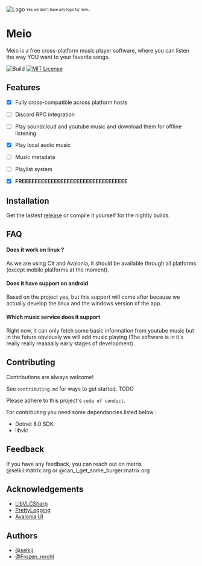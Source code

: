![Logo](https://dev-to-uploads.s3.amazonaws.com/uploads/articles/th5xamgrr6se0x5ro4g6.png)
<sub><sup>Yes we don't have any logo for now..</sup></sub>

# Meio

Meio is a free cross-platform music player software, where you can listen the way YOU want to your favorite songs.

![Build](https://img.shields.io/github/actions/workflow/status/nodeSoftwares/Meio/dotnet.yml
) [![MIT License](https://img.shields.io/badge/License-MIT-green.svg)](https://choosealicense.com/licenses/mit/)

## Features

- [x]  Fully cross-compatible across platform hosts
- [ ]  Discord RPC integration
- [ ]  Play soundcloud and youtube music and download them for offline listening
- [x]  Play local audio music
- [ ]  Music metadata
- [ ]  Playlist system
- [x]  **FREEEEEEEEEEEEEEEEEEEEEEEEEEEEEEEEE**


## Installation

Get the lastest [release](https://github.com/nodeSoftwares/Meio/releases) or compile it yourself for the nightly builds.
## FAQ

#### Does it work on linux ?
As we are using C# and Avalonia, it should be available through all platforms (except mobile platforms at the moment).

#### Does it have support on android
Based on the project yes, but this support will come after because we actually develop the linux and the windows version of the app.

#### Which music service does it support
Right now, it can only fetch some basic information from youtube music but in the future obviously we will add music playing (The software is in it's really really reaaaally early stages of development).

## Contributing

Contributions are always welcome!

See `contributing.md` for ways to get started. TODO

Please adhere to this project's `code of conduct`.

For contributing you need some dependancies listed below :
- Dotnet 8.0 SDK
- libvlc
## Feedback

If you have any feedback, you can reach out on matrix\
@selkii:matrix.org or @can_i_get_some_burger:matrix.org


## Acknowledgements

- [LibVLCSharp](https://github.com/videolan/libvlcsharp)
- [PrettyLogging](https://github.com/xiaomi7732/PrettyLogging)
- [Avalonia UI](https://avaloniaui.net/)

## Authors

- [@selkij](https://github.com/selkij)
- [@Frozen_mrchl](https://github.com/Michalex37220)

